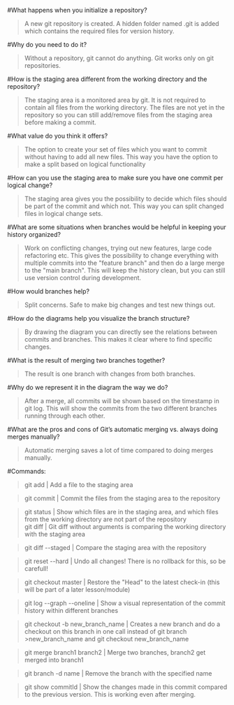 #What happens when you initialize a repository? 
 >   A new git repository is created. A hidden folder named .git is added which contains the required files for version history.

#Why do you need to do it?
 >   Without a repository, git cannot do anything. Git works only on git repositories.

#How is the staging area different from the working directory and the repository? 
 >   The staging area is a monitored area by git. It is not required to contain all files from the working directory. 
 >   The files are not yet in the repository so you can still add/remove files from the staging area before making a commit.

#What value do you think it offers?
 >   The option to create your set of files which you want to commit without having to add all new files. This way
 >   you have the option to make a split based on logical functionality

#How can you use the staging area to make sure you have one commit per logical change?
 >   The staging area gives you the possibility to decide which files should be part of the commit and which not.
 >   This way you can split changed files in logical change sets.

#What are some situations when branches would be helpful in keeping your history organized? 
 >   Work on conflicting changes, trying out new features, large code refactoring etc.
 >   This gives the possibility to change everything with multiple commits into the "feature branch" and then do a large merge to the "main branch".
 >   This will keep the history clean, but you can still use version control during development.

#How would branches help?
 >   Split concerns. Safe to make big changes and test new things out.

#How do the diagrams help you visualize the branch structure?
 >    By drawing the diagram you can directly see the relations between commits and branches. This makes it clear where to find specific changes.

#What is the result of merging two branches together? 
 >   The result is one branch with changes from both branches.

#Why do we represent it in the diagram the way we do?
 >   After a merge, all commits will be shown based on the timestamp in git log. This will show the commits from the two different branches running through each other.

#What are the pros and cons of Git’s automatic merging vs. always doing merges manually?
 >   Automatic merging saves a lot of time compared to doing merges manually. 

#Commands:

>git add  |    Add a file to the staging area

>git commit  |    Commit the files from the staging area to the repository 

>git status  |    Show which files are in the staging area, and which files from the working directory are not part of the repository    
>git diff  |    Git diff without arguments is comparing the working directory with the staging area

>git diff --staged  |    Compare the staging area with the repository

>git reset --hard  |    Undo all changes! There is no rollback for this, so be carefull!

>git checkout master  |    Restore the "Head" to the latest check-in (this will be part of a later lesson/module)

>git log --graph --oneline <branch1> <branch2>  |    Show a visual representation of the commit history within different branches

>git checkout -b new_branch_name  |    Creates a new branch and do a checkout on this branch in one call instead of git branch >new_branch_name and git checkout new_branch_name

>git merge branch1 branch2  |    Merge two branches, branch2 get merged into branch1

>git branch -d name  |    Remove the branch with the specified name

>git show commitId  |    Show the changes made in this commit compared to the previous version. This is working even after merging.
